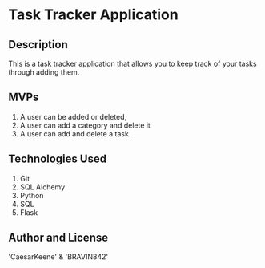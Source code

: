 # Task Tracker Application 
## Description 
This is a task tracker application that allows you to keep track of your tasks through adding them.
## MVPs
1. A user can be added or deleted, 
2. A user can add a category and delete it 
3. A user can add and delete a task.
## Technologies Used 
1. Git
2. SQL Alchemy
3. Python
4. SQL
5. Flask
## Author and License 
'CaesarKeene' & 'BRAVIN842'

